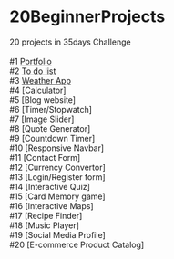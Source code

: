 # 20BeginnerProjects

20 projects in 35days Challenge <br>
<br>
#1 [Portfolio](https://pratikk-portfolio.netlify.app/) <br>
#2 [To do list](https://pratikk-e-todo-list.netlify.app/) <br>
#3 [Weather App](https://pratikk-weather-app.netlify.app/) <br>
#4 [Calculator] <br>
#5 [Blog website] <br>
#6 [Timer/Stopwatch] <br>
#7 [Image Slider] <br>
#8 [Quote Generator] <br>
#9 [Countdown Timer] <br>
#10 [Responsive Navbar] <br>
#11 [Contact Form] <br>
#12 [Currency Convertor] <br>
#13 [Login/Register form] <br>
#14 [Interactive Quiz] <br>
#15 [Card Memory game] <br>
#16 [Interactive Maps] <br>
#17 [Recipe Finder] <br>
#18 [Music Player] <br>
#19 [Social Media Profile] <br>
#20 [E-commerce Product Catalog] <br>